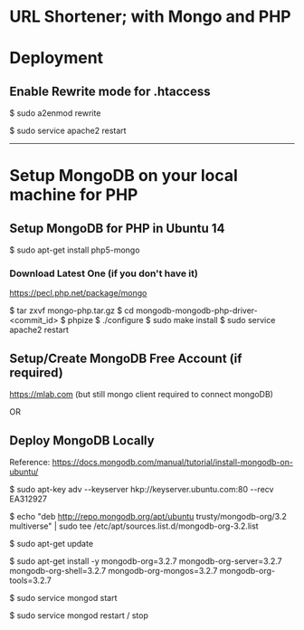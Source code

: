 # URL Shortener; with Mongo and PHP


# Deployment

## Enable Rewrite mode for .htaccess

$  sudo a2enmod rewrite

$  sudo service apache2 restart





-------

# Setup MongoDB on your local machine for PHP


## Setup MongoDB for PHP in Ubuntu 14

$  sudo apt-get install php5-mongo


### Download Latest One (if you don't have it)

https://pecl.php.net/package/mongo

$  tar zxvf mongo-php.tar.gz
$  cd mongodb-mongodb-php-driver-<commit_id>
$  phpize
$  ./configure
$  sudo make install
$  sudo service apache2 restart



## Setup/Create MongoDB Free Account (if required)

https://mlab.com (but still mongo client required to connect mongoDB)

OR

## Deploy MongoDB Locally

Reference: https://docs.mongodb.com/manual/tutorial/install-mongodb-on-ubuntu/

$  sudo apt-key adv --keyserver hkp://keyserver.ubuntu.com:80 --recv EA312927

$  echo "deb http://repo.mongodb.org/apt/ubuntu trusty/mongodb-org/3.2 multiverse" | sudo tee /etc/apt/sources.list.d/mongodb-org-3.2.list

$  sudo apt-get update

$  sudo apt-get install -y mongodb-org=3.2.7 mongodb-org-server=3.2.7 mongodb-org-shell=3.2.7 mongodb-org-mongos=3.2.7 mongodb-org-tools=3.2.7

$  sudo service mongod start

$  sudo service mongod restart / stop

